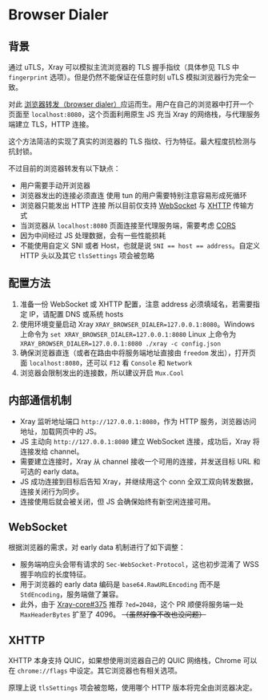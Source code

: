 # Browser Dialer

## 背景

通过 uTLS，Xray 可以模拟主流浏览器的 TLS 握手指纹（具体参见 TLS 中 `fingerprint` 选项）。但是仍然不能保证在任意时刻 uTLS 模拟浏览器行为完全一致。

对此 [浏览器转发（browser dialer）](https://github.com/v2ray/discussion/issues/754#issuecomment-647934994)应运而生。用户在自己的浏览器中打开一个页面至 `localhost:8080`，这个页面利用原生 JS 充当 Xray 的网络栈，与代理服务端建立 TLS，HTTP 连接。

这个方法简洁的实现了真实的浏览器的 TLS 指纹、行为特征。最大程度抗检测与抗封锁。

不过目前的浏览器转发有以下缺点：
* 用户需要手动开浏览器
* 浏览器发出的连接必须直连 使用 tun 的用户需要特别注意容易形成死循环
* 浏览器只能发出 HTTP 连接 所以目前仅支持 [WebSocket](../../transports/websocket.md) 与 [XHTTP](../../transports/splithttp.md) 传输方式
* 当浏览器从 `localhost:8080` 页面连接至代理服务端，需要考虑 [CORS](https://developer.mozilla.org/en-US/docs/Web/HTTP/CORS)
* 因为中间经过 JS 处理数据，会有一些性能损耗
* 不能使用自定义 SNI 或者 Host，也就是说 `SNI == host == address`。自定义 HTTP 头以及其它 `tlsSettings` 项会被忽略

## 配置方法
1. 准备一份 WebSocket 或 XHTTP 配置，注意 address 必须填域名，若需要指定 IP，请配置 DNS 或系统 hosts
2. 使用环境变量启动 Xray `XRAY_BROWSER_DIALER=127.0.0.1:8080`。Windows 上命令为 `set XRAY_BROWSER_DIALER=127.0.0.1:8080` Linux 上命令为 `XRAY_BROWSER_DIALER=127.0.0.1:8080 ./xray -c config.json`
3. 确保浏览器直连（或者在路由中将服务端地址直接由 `freedom` 发出），打开页面 `localhost:8080`，还可以 `F12` 看 `Console` 和 `Network`
4. 浏览器会限制发出的连接数，所以建议开启 `Mux.Cool`

## 内部通信机制

- Xray 监听地址端口 `http://127.0.0.1:8080`，作为 HTTP 服务，浏览器访问地址，加载网页中的 JS。
- JS 主动向 `http://127.0.0.1:8080` 建立 WebSocket 连接，成功后，Xray 将连接发给 channel。
- 需要建立连接时，Xray 从 channel 接收一个可用的连接，并发送目标 URL 和可选的 early data。
- JS 成功连接到目标后告知 Xray，并继续用这个 conn 全双工双向转发数据，连接关闭行为同步。
- 连接使用后就会被关闭，但 JS 会确保始终有新空闲连接可用。

## WebSocket

<Badge text="v1.4.1+" type="warning"/>

根据浏览器的需求，对 early data 机制进行了如下调整：

- 服务端响应头会带有请求的 `Sec-WebSocket-Protocol`，这也初步混淆了 WSS 握手响应的长度特征。
- 用于浏览器的 early data 编码是 `base64.RawURLEncoding` 而不是 `StdEncoding`，服务端做了兼容。
- 此外，由于 [Xray-core#375](https://github.com/XTLS/Xray-core/pull/375) 推荐 `?ed=2048`，这个 PR 顺便将服务端一处 `MaxHeaderBytes` 扩至了 4096。 ~~（虽然好像不改也没问题）~~

## XHTTP

<Badge text="v1.8.19+" type="warning"/>

XHTTP 本身支持 QUIC，如果想使用浏览器自己的 QUIC 网络栈，Chrome 可以在 `chrome://flags` 中设定。其它浏览器也有相关选项。

原理上说 `tlsSettings` 项会被忽略，使用哪个 HTTP 版本将完全由浏览器决定。
